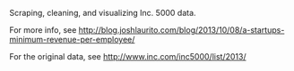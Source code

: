 Scraping, cleaning, and visualizing Inc. 5000 data. 

For more info, see http://blog.joshlaurito.com/blog/2013/10/08/a-startups-minimum-revenue-per-employee/

For the original data, see http://www.inc.com/inc5000/list/2013/
